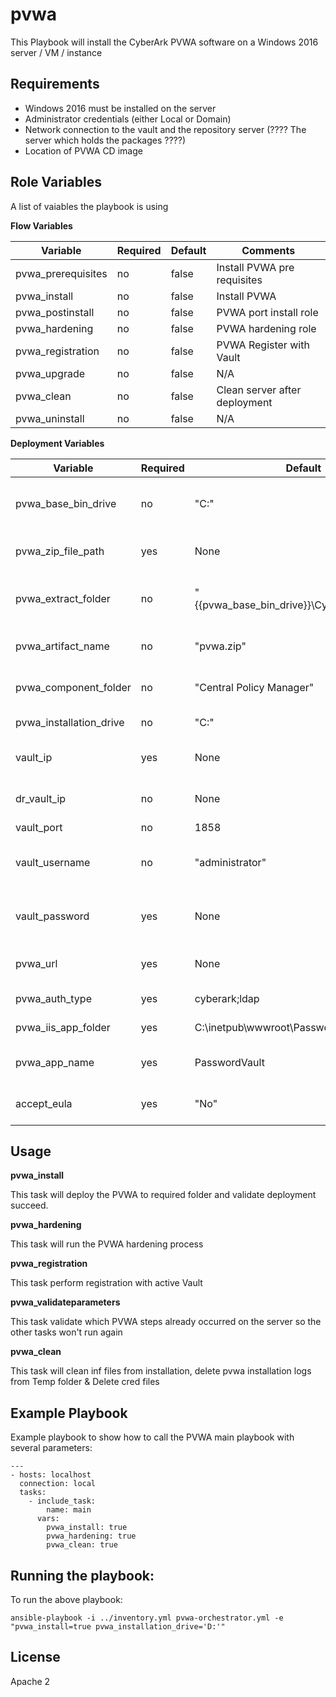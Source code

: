 # pvwa

This Playbook will install the CyberArk PVWA software on a Windows 2016 server / VM / instance

Requirements
------------

- Windows 2016 must be installed on the server
- Administrator credentials (either Local or Domain)
- Network connection to the vault and the repository server (???? The server which holds the packages ????)
- Location of PVWA CD image


## Role Variables

A list of vaiables the playbook is using

**Flow Variables**

| Variable                          | Required     | Default                                                                        | Comments                                 |
|-----------------------------------|--------------|--------------------------------------------------------------------------------|------------------------------------------|
| pvwa_prerequisites                | no           | false                                                                          | Install PVWA pre requisites              |
| pvwa_install                      | no           | false                                                                          | Install PVWA                             |
| pvwa_postinstall                  | no           | false                                                                          | PVWA port install role                   |
| pvwa_hardening                    | no           | false                                                                          | PVWA hardening role                      |
| pvwa_registration                 | no           | false                                                                          | PVWA Register with Vault                 |
| pvwa_upgrade                      | no           | false                                                                          | N/A                                      |
| pvwa_clean                        | no           | false                                                                          | Clean server after deployment            |
| pvwa_uninstall                    | no           | false                                                                          | N/A                                      |

**Deployment Variables**

| Variable                          | Required     | Default                                                                        | Comments                                 |
|-----------------------------------|--------------|--------------------------------------------------------------------------------|------------------------------------------|
| pvwa_base_bin_drive               | no           | "C:"                                                                           | Base path to extract CyberArk packages   |
| pvwa_zip_file_path                | yes          | None                                                                           | Zip File path of CyberArk packages       |
| pvwa_extract_folder               | no           | "{{pvwa_base_bin_drive}}\\Cyberark\\packages"                                  | Path to extract the CyberArk packages    |
| pvwa_artifact_name                | no           | "pvwa.zip"                                                                     | zip file name of pvwa package            |
| pvwa_component_folder             | no           | "Central Policy Manager"                                                       | The name of PVWA unzip folder            |
| pvwa_installation_drive           | no           | "C:"                                                                           | Base drive to install PVWA               |
| vault_ip                          | yes          | None                                                                           | Vault ip to perform registration         |
| dr_vault_ip                       | no           | None                                                                           | vault dr ip to perform registration      |
| vault_port                        | no           | 1858                                                                           | vault port                               |
| vault_username                    | no           | "administrator"                                                                | vault username to perform registration   |
| vault_password                    | yes          | None                                                                           | vault password to perform registration   |
| pvwa_url                          | yes          | None                                                                           | URL of registered PVWA                   |
| pvwa_auth_type                    | yes          | cyberark;ldap                                                                  | Authentication Type                      |
| pvwa_iis_app_folder               | yes          | C:\inetpub\wwwroot\Password\Vault                                              | IIS Application Folder                   |
| pvwa_app_name                     | yes          | PasswordVault                                                                  | Web Application Name                     |
| accept_eula                       | yes          | "No"                                                                           | Accepting EULA condition                 |

## Usage

**pvwa_install**

This task will deploy the PVWA to required folder and validate deployment succeed.

**pvwa_hardening**

This task will run the PVWA hardening process

**pvwa_registration**

This task perform registration with active Vault

**pvwa_validateparameters**

This task validate which PVWA steps already occurred on the server so the other tasks won't run again

**pvwa_clean**

This task will clean inf files from installation, delete pvwa installation logs from Temp folder & Delete cred files


## Example Playbook

Example playbook to show how to call the PVWA main playbook with several parameters:

    ---
    - hosts: localhost
      connection: local
      tasks:
        - include_task:
            name: main
          vars:
            pvwa_install: true
            pvwa_hardening: true
            pvwa_clean: true

## Running the  playbook:

To run the above playbook:

    ansible-playbook -i ../inventory.yml pvwa-orchestrator.yml -e "pvwa_install=true pvwa_installation_drive='D:'"

## License

Apache 2
